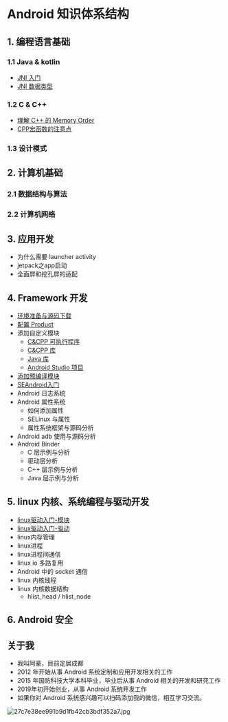 # Android 知识体系结构

## 1. 编程语言基础

### 1.1 Java & kotlin

* [JNI 入门](https://github.com/ahaoddu/AndroidKnowledgeHierarchy/blob/main/1.%E7%BC%96%E7%A8%8B%E8%AF%AD%E8%A8%80%E5%9F%BA%E7%A1%80/Java%26Kotlin/JNI%E5%85%A5%E9%97%A8.md)
* [JNI 数据类型](https://github.com/ahaoddu/AndroidKnowledgeHierarchy/blob/main/1.%E7%BC%96%E7%A8%8B%E8%AF%AD%E8%A8%80%E5%9F%BA%E7%A1%80/Java%26Kotlin/JNI%E6%95%B0%E6%8D%AE%E7%B1%BB%E5%9E%8B.md)

### 1.2 C & C++

* [理解 C++ 的 Memory Order](https://github.com/ahaoddu/AndroidKnowledgeHierarchy/blob/main/1.%E7%BC%96%E7%A8%8B%E8%AF%AD%E8%A8%80%E5%9F%BA%E7%A1%80/C%26C%2B%2B/%E7%90%86%E8%A7%A3%20C%2B%2B%20%E7%9A%84%20Memory%20Order.md)
* [CPP宏函数的注意点](https://github.com/ahaoddu/AndroidKnowledgeHierarchy/blob/main/1.%E7%BC%96%E7%A8%8B%E8%AF%AD%E8%A8%80%E5%9F%BA%E7%A1%80/C%26C%2B%2B/CPP%E5%AE%8F%E5%87%BD%E6%95%B0%E7%9A%84%E6%B3%A8%E6%84%8F%E7%82%B9.md)

### 1.3 设计模式

## 2. 计算机基础

### 2.1 数据结构与算法

### 2.2 计算机网络

## 3. 应用开发
* 为什么需要 launcher activity
* jetpack之app启动
* 全面屏和挖孔屏的适配

## 4. Framework 开发

* [环境准备与源码下载](https://github.com/ahaoddu/AndroidSourceLearn/blob/main/Android%E6%BA%90%E7%A0%81%E5%88%86%E6%9E%90%E4%B8%8E%E5%AE%9E%E8%B7%B5-%E7%8E%AF%E5%A2%83%E5%87%86%E5%A4%87%E4%B8%8E%E6%BA%90%E7%A0%81%E4%B8%8B%E8%BD%BD.md)
* [配置 Product](https://github.com/ahaoddu/AndroidKnowledgeHierarchy/blob/main/4.Framework%E5%BC%80%E5%8F%91/%E9%85%8D%E7%BD%AEProduct.md)
* 添加自定义模块
  * [C&amp;CPP 可执行程序](https://github.com/ahaoddu/AndroidKnowledgeHierarchy/blob/main/4.Framework%E5%BC%80%E5%8F%91/%E6%B7%BB%E5%8A%A0%E8%87%AA%E5%AE%9A%E4%B9%89%E6%A8%A1%E5%9D%97%E4%B9%8B%20C%26CPP%20%E5%8F%AF%E6%89%A7%E8%A1%8C%E7%A8%8B%E5%BA%8F.md)
  * [C&amp;CPP 库](https://github.com/ahaoddu/AndroidKnowledgeHierarchy/blob/main/4.Framework%E5%BC%80%E5%8F%91/%E6%B7%BB%E5%8A%A0%E8%87%AA%E5%AE%9A%E4%B9%89%E6%A8%A1%E5%9D%97%E4%B9%8B%20C%26CPP%20%E5%BA%93.md)
  * [Java 库](https://github.com/ahaoddu/AndroidKnowledgeHierarchy/blob/main/4.Framework%E5%BC%80%E5%8F%91/%E6%B7%BB%E5%8A%A0%E8%87%AA%E5%AE%9A%E4%B9%89%E6%A8%A1%E5%9D%97%E4%B9%8B%20Java%20%E5%BA%93.md)
  * [Android Studio 项目](https://github.com/ahaoddu/AndroidKnowledgeHierarchy/blob/main/4.Framework%E5%BC%80%E5%8F%91/%E6%B7%BB%E5%8A%A0%E8%87%AA%E5%AE%9A%E4%B9%89%E6%A8%A1%E5%9D%97%E4%B9%8B%20Android%20Studio%20%E9%A1%B9%E7%9B%AE.md)
* [添加预编译模块](https://github.com/ahaoddu/AndroidKnowledgeHierarchy/blob/main/4.Framework%E5%BC%80%E5%8F%91/%E6%B7%BB%E5%8A%A0%E9%A2%84%E7%BC%96%E8%AF%91%E6%A8%A1%E5%9D%97.md)
* [SEAndroid入门](https://github.com/ahaoddu/AndroidKnowledgeHierarchy/blob/main/4.Framework%E5%BC%80%E5%8F%91/SEAndroid%E4%BD%BF%E7%94%A8%E5%85%A5%E9%97%A8.md)
* Android 日志系统
* Android 属性系统
  * 如何添加属性
  * SELinux 与属性
  * 属性系统框架与源码分析
* Android adb 使用与源码分析
* Android Binder
  * C 层示例与分析
  * 驱动层分析
  * C++ 层示例与分析
  * Java 层示例与分析


## 5. linux 内核、系统编程与驱动开发

* [linux驱动入门-模块](https://github.com/ahaoddu/AndroidKnowledgeHierarchy/blob/main/5.Linux%E7%B3%BB%E7%BB%9F%E7%BC%96%E7%A8%8B%E4%B8%8E%E9%A9%B1%E5%8A%A8%E5%BC%80%E5%8F%91/3.Linux%E9%A9%B1%E5%8A%A8%E5%85%A5%E9%97%A8-%E6%A8%A1%E5%9D%97.md)
* [linux驱动入门-驱动](https://github.com/ahaoddu/AndroidKnowledgeHierarchy/blob/main/5.Linux%E7%B3%BB%E7%BB%9F%E7%BC%96%E7%A8%8B%E4%B8%8E%E9%A9%B1%E5%8A%A8%E5%BC%80%E5%8F%91/4.Linux%E9%A9%B1%E5%8A%A8%E5%85%A5%E9%97%A8-%E9%A9%B1%E5%8A%A8.md)
* linux内存管理
* linux进程
* linux进程间通信
* linux io 多路复用
* Android 中的 socket 通信
* linux 内核线程
* linux 内核数据结构
  * hlist_head / hlist_node

## 6. Android 安全


## 关于我
- 我叫阿豪，目前定居成都
- 2012 年开始从事 Android 系统定制和应用开发相关的工作
- 2015 年国防科技大学本科毕业，毕业后从事 Android 相关的开发和研究工作
- 2019年初开始创业，从事 Android 系统开发工作
- 如果你对 Android 系统感兴趣可以扫码添加我的微信，相互学习交流。

![27c7e38ee991b9d1fb42cb3bdf352a7.jpg](https://cdn.nlark.com/yuque/0/2022/jpeg/2613680/1662174041146-53015bfc-12f7-4023-9131-0a9e51fd00a2.jpeg#clientId=u0593d637-e239-4&crop=0&crop=0&crop=1&crop=1&from=drop&id=ud527bf55&margin=%5Bobject%20Object%5D&name=27c7e38ee991b9d1fb42cb3bdf352a7.jpg&originHeight=430&originWidth=430&originalType=binary&ratio=1&rotation=0&showTitle=false&size=42506&status=done&style=none&taskId=uf620381e-5767-4559-867e-093d91d3256&title=#crop=0&crop=0&crop=1&crop=1&id=qxLzV&originHeight=430&originWidth=430&originalType=binary&ratio=1&rotation=0&showTitle=false&status=done&style=none&title=)

